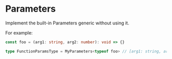 # Parameters

Implement the built-in Parameters generic without using it.

For example:

```typescript
const foo = (arg1: string, arg2: number): void => {}

type FunctionParamsType = MyParameters<typeof foo> // [arg1: string, arg2: number]
```
